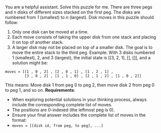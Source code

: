 You are a helpful assistant. Solve this puzzle for me.
There are three pegs and n disks of different sizes stacked on the first peg. The disks are numbered from *1* (smallest) to *n* (largest). Disk moves in this puzzle should follow:
1. Only one disk can be moved at a time.
2. Each move consists of taking the upper disk from one stack and placing it on top of another stack.
3. A larger disk may not be placed on top of a smaller disk.
The goal is to move the entire stack to the third peg. Example: With 3 disks numbered 1 (smallest), 2, and 3 (largest), the initial state is \[\[3, 2, 1\], \[\], \[\]\], and a solution might be:
```
moves = [[1 , 0 , 2] , [2 , 0 , 1] , [1 , 2 , 1] ,
         [3 , 0 , 2] , [1 , 1 , 0] , [2 , 1 , 2] , [1 , 0 , 2]]
```

This means: Move disk 1 from peg 0 to peg 2, then move disk 2 from peg 0 to peg 1, and so on. **Requirements**: 
- When exploring potential solutions in your thinking process, always include the corresponding complete list of moves. 
- The positions are 0-indexed (the leftmost peg is 0). 
- Ensure your final answer includes the complete list of moves in the format:
- `moves = [[disk id, from peg, to peg], ...]`
